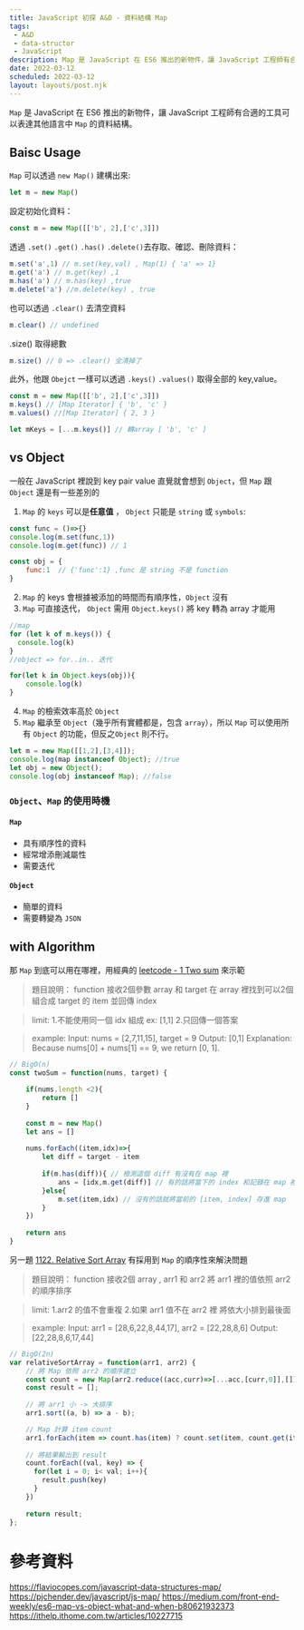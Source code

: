 ```yaml
---
title: JavaScript 初探 A&D - 資料結構 Map
tags: 
 - A&D
 - data-structor
 - JavaScript
description: Map 是 JavaScript 在 ES6 推出的新物件，讓 JavaScript 工程師有合適的工具可以表達其他語言中 Map 的資料結構。
date: 2022-03-12
scheduled: 2022-03-12
layout: layouts/post.njk
---
```


`Map` 是 JavaScript 在 ES6 推出的新物件，讓 JavaScript 工程師有合適的工具可以表達其他語言中 `Map` 的資料結構。

## Baisc Usage

`Map` 可以透過 `new Map()` 建構出來:

```jsx
let m = new Map()
```

設定初始化資料：

```jsx
const m = new Map([['b', 2],['c',3]])
```

透過 `.set()` `.get()` `.has()` `.delete()`去存取、確認、刪除資料：

```jsx
m.set('a',1) // m.set(key,val) , Map(1) { 'a' => 1}
m.get('a') // m.get(key) ,1
m.has('a') // m.has(key) ,true
m.delete('a') //m.delete(key) , true
```

也可以透過 `.clear()` 去清空資料

```jsx
m.clear() // undefined
```

.size() 取得總數

```jsx
m.size() // 0 => .clear() 全清掉了
```

此外，他跟 `Obejct` 一樣可以透過 `.keys()` `.values()` 取得全部的 key,value。

```jsx
const m = new Map([['b', 2],['c',3]])
m.keys() // [Map Iterator] { 'b', 'c' }
m.values() //[Map Iterator] { 2, 3 }

let mKeys = [...m.keys()] // 轉array [ 'b', 'c' ]
```

## vs Object

一般在 JavaScript 裡說到 key pair value 直覺就會想到 `Object`，但 `Map` 跟 `Object` 還是有一些差別的

1. `Map` 的 `keys` 可以是**任意值** ， `Object` 只能是 `string` 或 `symbols`:

```jsx
const func = ()=>{}
console.log(m.set(func,1))
console.log(m.get(func)) // 1

const obj = {
    func:1  // {'func':1} ,func 是 string 不是 function
}
```

2. `Map` 的 keys 會根據被添加的時間而有順序性，`Object` 沒有
3. `Map` 可直接迭代， `Object` 需用 `Object.keys()` 將 key 轉為 array 才能用

```jsx
//map
for (let k of m.keys()) {
  console.log(k)
}
//object => for..in.. 迭代

for(let k in Object.keys(obj)){
    console.log(k)
}
```

4. `Map` 的檢索效率高於 `Object`
5. `Map` 繼承至 `Object`（幾乎所有實體都是，包含 `array`），所以 `Map` 可以使用所有 `Object` 的功能，但反之`Object` 則不行。

```jsx
let m = new Map([[1,2],[3,4]]);
console.log(map instanceof Object); //true
let obj = new Object();
console.log(obj instanceof Map); //false
```

### `Object`、`Map` 的使用時機

#### `Map`

- 具有順序性的資料
- 經常增添刪減屬性
- 需要迭代

#### `Object`

- 簡單的資料
- 需要轉變為 `JSON`

## with Algorithm

那 `Map` 到底可以用在哪裡，用經典的 [leetcode - 1 Two sum](https://leetcode.com/problems/two-sum/) 來示範

> 題目說明：
function 接收2個參數 array 和 target
在 array 裡找到可以2個組合成 target 的 item 並回傳 index

>limit:
1.不能使用同一個 idx 組成 ex: [1,1]
2.只回傳一個答案

>example:
Input: nums = [2,7,11,15], target = 9
Output: [0,1]
Explanation: Because nums[0] + nums[1] == 9, we return [0, 1].

```jsx
// BigO(n)
const twoSum = function(nums, target) {
    
    if(nums.length <2){ 
        return []    
    }
    
    const m = new Map()
    let ans = []
    
    nums.forEach((item,idx)=>{
        let diff = target - item 
        
        if(m.has(diff)){ // 檢測這個 diff 有沒有在 map 裡
            ans = [idx,m.get(diff)] // 有的話將當下的 index 和記錄在 map 裡得 index 回傳給 ans
        }else{
            m.set(item,idx) // 沒有的話就將當前的 [item, index] 存進 map 
        }
    })
    
    return ans
}
```

另一題 [1122. Relative Sort Array](https://leetcode.com/problems/relative-sort-array/) 有採用到 `Map` 的順序性來解決問題
> 題目說明：
function 接收2個 array , arr1 和 arr2
將 arr1 裡的值依照 arr2 的順序排序

>limit:
1.arr2 的值不會重複
2.如果 arr1 值不在 arr2 裡 將依大小排到最後面

>example:
Input: arr1 = [28,6,22,8,44,17], arr2 = [22,28,8,6]
Output: [22,28,8,6,17,44]

```jsx
// BigO(2n)
var relativeSortArray = function(arr1, arr2) {
    // 將 Map 依照 arr2 的順序建立
    const count = new Map(arr2.reduce((acc,curr)=>[...acc,[curr,0]],[])); 
    const result = [];
  
    // 將 arr1 小 -> 大排序
    arr1.sort((a, b) => a - b); 

    // Map 計算 item count
    arr1.forEach(item => count.has(item) ? count.set(item, count.get(item) + 1) : count.set(item, 1)) 
    
    // 將結果輸出到 result
    count.forEach((val, key) => {
      for(let i = 0; i< val; i++){
        result.push(key)
      }
    })
   
    return result;
};

```

# 參考資料
<https://flaviocopes.com/javascript-data-structures-map/>
<https://pjchender.dev/javascript/js-map/>
<https://medium.com/front-end-weekly/es6-map-vs-object-what-and-when-b80621932373>
<https://ithelp.ithome.com.tw/articles/10227715>
